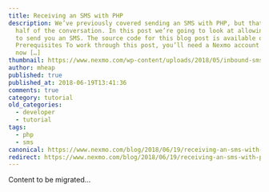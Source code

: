 ```yaml
---
title: Receiving an SMS with PHP
description: We’ve previously covered sending an SMS with PHP, but that’s only
  half of the conversation. In this post we’re going to look at allowing people
  to send you an SMS. The source code for this blog post is available on Github.
  Prerequisites To work through this post, you’ll need a Nexmo account. Sign up
  now […]
thumbnail: https://www.nexmo.com/wp-content/uploads/2018/05/inbound-sms-messages.png
author: mheap
published: true
published_at: 2018-06-19T13:41:36
comments: true
category: tutorial
old_categories:
  - developer
  - tutorial
tags:
  - php
  - sms
canonical: https://www.nexmo.com/blog/2018/06/19/receiving-an-sms-with-php-dr
redirect: https://www.nexmo.com/blog/2018/06/19/receiving-an-sms-with-php-dr
---
```

Content to be migrated...